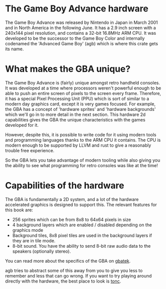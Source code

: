 # The Game Boy Advance hardware

The Game Boy Advance was released by Nintendo in Japan in March 2001 and in North America in the following June.
It has a 2.9 inch screen with a 240x144 pixel resolution, and contains a 32-bit 16.8MHz ARM CPU.
It was developed to be the successor to the Game Boy Color and internally codenamed the 'Advanced Game Boy' (agb) which is where this crate gets its name.

# What makes the GBA unique?

The Game Boy Advance is (fairly) unique amongst retro handheld consoles.
It was developed at a time where processors weren't powerful enough to be able to push an entire screen of pixels to the screen every frame.
Therefore, it has a special Pixel Processing Unit (PPU) which is sort of similar to a modern day graphics card, except it is very games focused.
For example, the GBA has a concept of 'hardware sprites' and 'hardware backgrounds' which we'll go in to more detail in the next section.
This hardware 2d capabilities gives the GBA the unique characteristics with the games developed for it.

However, despite this, it is possible to write code for it using modern tools and programming languages thanks to the ARM CPU it contains.
The CPU is modern enough to be supported by LLVM and rust to give a reasonably trouble free experience.

So the GBA lets you take advantage of modern tooling while also giving you the ability to see what programming for retro consoles was like at the time!

# Capabilities of the hardware

The GBA is fundamentally a 2D system, and a lot of the hardware accelerated graphics is designed to support this.
The relevant features for this book are:

* 256 sprites which can be from 8x8 to 64x64 pixels in size
* 4 background layers which are enabled / disabled depending on the graphics mode
* Background tiles, 8x8 pixel tiles are used in the background layers if they are in tile mode.
* 8-bit sound. You have the ability to send 8-bit raw audio data to the speakers (optionally stereo).

You can read more about the specifics of the GBA on [gbatek](https://rust-console.github.io/gbatek-gbaonly/).

agb tries to abstract some of this away from you to give you less to remember and less that can go wrong.
If you want to try playing around directly with the hardware, the best place to look is [tonc](https://www.coranac.com/tonc/text/).